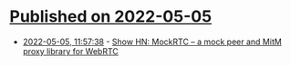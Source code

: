 # [Published on 2022-05-05](index.md)

* [2022-05-05, 11:57:38](https://news.ycombinator.com/item?id=31272194) - [Show HN: MockRTC – a mock peer and MitM proxy library for WebRTC](https://github.com/httptoolkit/mockrtc)
